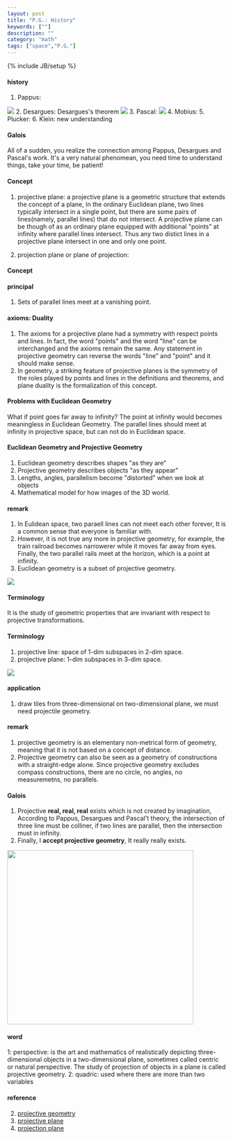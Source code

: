 ```yaml
---
layout: post
title: "P.G.: History"
keywords: [""]
description: ""
category: "math"
tags: ["space","P.G."]
---
```

{% include JB/setup %}

#### history
1. Pappus: 
<img src="{{IMAGE_PATH}}/math-space-projective-geometry-pappus.png">
2. Desargues: Desargues's theorem
<img src="{{IMAGE_PATH}}/math-space-projective-geometry-desargues.png">
3. Pascal:
<img src="{{IMAGE_PATH}}/math-space-projective-geometry-pascal.png">
4. Mobius:
5. Plucker:
6. Klein: new understanding

#### Galois
All of a sudden, you realize the connection among Pappus, Desargues and Pascal's
work. It's a very natural phenomean, you need time to understand things, take
your time, be patient!


#### Concept
1. projective  plane: a   projective plane  is a geometric structure that
   extends the concept of a plane, In the   ordinary  Euclidean plane, two lines
   typically intersect in a single point, but there are some pairs of
   lines(namely, parallel lines) that do not intersect. A projective plane can
   be though of as an ordinary plane equipped with additional "points" at
   infinity where parallel lines intersect. Thus any two distict lines in a
   projective plane intersect in one and only one point.

2. projection plane or plane of projection:


#### Concept

#### principal
1. Sets of parallel lines meet at a vanishing point.


#### axioms: Duality
1. The axioms for a projective plane had a symmetry with respect points and
   lines. In fact, the word "points" and the word "line" can be interchanged and
   the axioms remain the same. Any statement in projective geometry can reverse
   the words "line" and "point" and it should make sense.
2. In geometry, a striking feature of projective planes is the symmetry of the
   roles played by points and lines in the definitions and theorems, and plane
   duality is the formalization of this concept.



#### Problems with Euclidean Geometry
What if point goes far away to infinity? The point at infinity would becomes
meaningless in Euclidean Geometry. The parallel lines should meet at infinity in
projective space, but can not do in Euclidean space.





#### Euclidean Geometry and Projective Geometry
1. Euclidean geometry describes shapes "as they are"
2. Projective geometry describes objects "as they appear"
3. Lengths, angles, parallelism become "distorted" when we look at objects
4. Mathematical model for how images of the 3D world.

#### remark
1. In Eulidean space, two paraell lines can not meet each other forever, It is a
   common sense that everyone is familiar with.
2. However, it is not true any more in projective geometry, for example, the
   train railroad becomes narrowerer while it moves far away from eyes. Finally,
   the two parallel rails meet at the horizon, which is a point at infinity.
3. Euclidean geometry is a subset of projective geometry.

<img src="{{IMAGE_PATH}}/space-projective-geometry.png">

#### Terminology 
It is the study of geometric properties that are invariant with
respect to projective transformations.

#### Terminology
1. projective line: space of 1-dim subspaces in 2-dim space.
2. projective plane: 1-dim subspaces in 3-dim space.

<img src="{{IMAGE_PATH}}/space-projective-geometry-cone.png">

#### application
1. draw tiles from three-dimensional on two-dimensional plane, we must need
   projectile geometry.

#### remark
1. projective geometry is an elementary non-metrical form of geometry, meaning
   that it is not based on a concept of distance.
2. Projective geometry can also be seen as a geometry of constructions with a
   straight-edge alone.  Since projective geometry excludes compass
   constructions, there are no circle, no angles, no measuremetns, no parallels.

#### Galois
1. Projective **real, real, real** exists which is not created by imagination,
According to Pappus, Desargues and Pascal't theory, the intersection of three
line must be colliner, if two lines are parallel, then the intersection must in
infinity.
2. Finally, I **accept projective geometry**, It really really exists.

<img src="{{IMAGE_PATH}}/math-space-projective-geometry-points-infinity.png"
height="400" width="428">


#### word 
1: perspective: is the art and mathematics of realistically depicting
three-dimensional objects in a two-dimensional plane, sometimes called centric
or natural perspective. The study of projection of objects in a plane is called
projective geometry.  2: quadric: used where there are more than two variables

#### reference
2. [projective geometry](https://drive.google.com/file/d/1svSKEk4jApfo_x35fO5H6CffYzVeRUDE/view)
3. [projective plane](https://en.wikipedia.org/wiki/Projective_plane)
4. [projection plane](https://en.wikipedia.org/wiki/Projection_plane)

